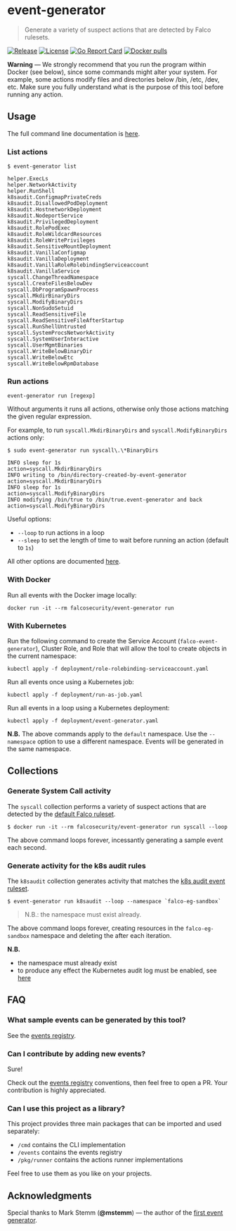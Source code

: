 
# event-generator
> Generate a variety of suspect actions that are detected by Falco rulesets.

[![Release](https://img.shields.io/github/release/falcosecurity/event-generator.svg?style=flat-square)](https://github.com/falcosecurity/event-generator/releases/latest)
[![License](https://img.shields.io/github/license/falcosecurity/event-generator?style=flat-square)](LICENSE)
[![Go Report Card](https://goreportcard.com/badge/github.com/falcosecurity/event-generator?style=flat-square)](https://goreportcard.com/report/github.com/falcosecurity/event-generator)
[![Docker pulls](https://img.shields.io/docker/pulls/falcosecurity/event-generator?style=flat-square)](https://hub.docker.com/r/falcosecurity/event-generator)


**Warning** — We strongly recommend that you run the program within Docker (see below), since some commands might alter your system. 
    For example, some actions modify files and directories below /bin, /etc, /dev, etc.
    Make sure you fully understand what is the purpose of this tool before running any action.

## Usage

The full command line documentation is [here](./docs/event-generator.md).

### List actions

```shell
$ event-generator list

helper.ExecLs
helper.NetworkActivity
helper.RunShell
k8saudit.ConfigmapPrivateCreds
k8saudit.DisallowedPodDeployment
k8saudit.HostnetworkDeployment
k8saudit.NodeportService
k8saudit.PrivilegedDeployment
k8saudit.RolePodExec
k8saudit.RoleWildcardResources
k8saudit.RoleWritePrivileges
k8saudit.SensitiveMountDeployment
k8saudit.VanillaConfigmap
k8saudit.VanillaDeployment
k8saudit.VanillaRoleRolebindingServiceaccount
k8saudit.VanillaService
syscall.ChangeThreadNamespace
syscall.CreateFilesBelowDev
syscall.DbProgramSpawnProcess
syscall.MkdirBinaryDirs
syscall.ModifyBinaryDirs
syscall.NonSudoSetuid
syscall.ReadSensitiveFile
syscall.ReadSensitiveFileAfterStartup
syscall.RunShellUntrusted
syscall.SystemProcsNetworkActivity
syscall.SystemUserInteractive
syscall.UserMgmtBinaries
syscall.WriteBelowBinaryDir
syscall.WriteBelowEtc
syscall.WriteBelowRpmDatabase
```

### Run actions
```
event-generator run [regexp]
```
Without arguments it runs all actions, otherwise only those actions matching the given regular expression.

For example, to run `syscall.MkdirBinaryDirs` and
`syscall.ModifyBinaryDirs` actions only:
```shell
$ sudo event-generator run syscall\.\*BinaryDirs

INFO sleep for 1s                                  action=syscall.MkdirBinaryDirs
INFO writing to /bin/directory-created-by-event-generator  action=syscall.MkdirBinaryDirs
INFO sleep for 1s                                  action=syscall.ModifyBinaryDirs
INFO modifying /bin/true to /bin/true.event-generator and back  action=syscall.ModifyBinaryDirs
```

Useful options:
- `--loop` to run actions in a loop
- `--sleep` to set the length of time to wait before running an action (default to `1s`)

All other options are documented [here](./docs/event-generator_run.md).


### With Docker

Run all events with the Docker image locally:

```shell
docker run -it --rm falcosecurity/event-generator run
```


### With Kubernetes


Run the following command to create the Service Account (`falco-event-generator`), Cluster Role, and Role that will allow the tool to create objects in the current namespace:

```shell
kubectl apply -f deployment/role-rolebinding-serviceaccount.yaml
```

Run all events once using a Kubernetes job:

```shell
kubectl apply -f deployment/run-as-job.yaml
```

Run all events in a loop using a Kubernetes deployment:

```
kubectl apply -f deployment/event-generator.yaml
```

**N.B.**
The above commands apply to the `default` namespace. Use the `--namespace` option to use a different namespace. Events will be generated in the same namespace.

## Collections

### Generate System Call activity
The `syscall` collection performs a variety of suspect actions that are detected by the [default Falco ruleset](https://github.com/falcosecurity/falco/blob/master/rules/falco_rules.yaml).

```shell
$ docker run -it --rm falcosecurity/event-generator run syscall --loop
```

The above command loops forever, incessantly generating a sample event each second. 


### Generate activity for the k8s audit rules
The `k8saudit` collection generates activity that matches the [k8s audit event ruleset](https://github.com/falcosecurity/falco/blob/master/rules/k8s_audit_rules.yaml).


```shell
$ event-generator run k8saudit --loop --namespace `falco-eg-sandbox`
```
> N.B.: the namespace must exist already.

The above command loops forever, creating resources in the `falco-eg-sandbox` namespace and deleting the after each iteration.

**N.B.**
- the namespace must already exist
- to produce any effect the Kubernetes audit log must be enabled, see [here](https://falco.org/docs/event-sources/kubernetes-audit/)

## FAQ

### What sample events can be generated by this tool?
See the [events registry](https://github.com/falcosecurity/event-generator/tree/master/events).

### Can I contribute by adding new events?
Sure! 

Check out the [events registry](https://github.com/falcosecurity/event-generator/tree/master/events) conventions, then feel free to open a PR.
Your contribution is highly appreciated.

### Can I use this project as a library?
This project provides three main packages that can be imported and used separately:

- `/cmd` contains the CLI implementation
- `/events` contains the events registry
- `/pkg/runner` contains the actions runner implementations

Feel free to use them as you like on your projects.

## Acknowledgments

Special thanks to Mark Stemm (**@mstemm**) — the author of the [first event generator](https://github.com/falcosecurity/falco/tree/2126616529e7015ff88653b7491dc1937d7e54e5/docker/event-generator).
